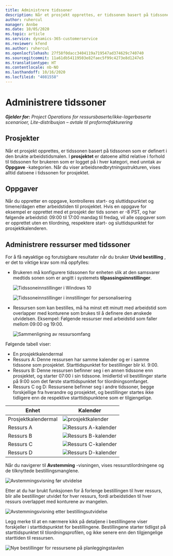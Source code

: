 ```yaml
---
title: Administrere tidssoner
description: Når et prosjekt opprettes, er tidssonen basert på tidssonen som er definert i den brukte arbeidstidsmalen.
author: ruhercul
manager: Annbe
ms.date: 10/05/2020
ms.topic: article
ms.service: dynamics-365-customerservice
ms.reviewer: kfend
ms.author: ruhercul
ms.openlocfilehash: 27f58f0dacc3404119a719547ad374629c740740
ms.sourcegitcommit: 11a61db54119503e82faec5f99c4273e8d1247e5
ms.translationtype: HT
ms.contentlocale: nb-NO
ms.lasthandoff: 10/16/2020
ms.locfileid: "4081558"
---
```

# <a name="manage-time-zones"></a>Administrere tidssoner

_**Gjelder for:** Project Operations for ressursbaserte/ikke-lagerbaserte scenarioer, Lite-distribusjon – avtale til proformafakturering_


## <a name="projects"></a>Prosjekter

Når et prosjekt opprettes, er tidssonen basert på tidssonen som er definert i den brukte arbeidstidsmalen. I **prosjektet** er datoene alltid relative i forhold til tidssonen for brukeren som er logget på i hver kategori, med unntak av **Oppgave** -kategorien. Når du viser arbeidsnedbrytningsstrukturen, vises alltid datoene i tidssonen for prosjektet.

## <a name="tasks"></a>Oppgaver

Når du oppretter en oppgave, kontrolleres start- og sluttidspunktet og timene/dagen etter arbeidstiden til prosjektet. Hvis en oppgave for eksempel er opprettet med et prosjekt der tids sonen er -8 PST, og har følgende arbeidstid: 09:00 til 17:00 mandag til fredag, vil alle oppgaver som er opprettet uten en tilordning, respektere start- og sluttidspunktet for prosjektkalenderen.

## <a name="manage-resources-with-time-zones"></a>Administrere ressurser med tidssoner

For å få nøyaktige og forutsigbare resultater når du bruker **Utvid bestilling** , er det to viktige krav som må oppfylles:  

- Brukeren må konfigurere tidssonen for enheten slik at den samsvarer medtids sonen som er angitt i systemets **tilpassingsinnstillinger**.
 
  ![Tidssoneinnstillinger i Windows 10](media/reconcile-assignments-03.png)

  ![Tidssoneinnstillinger i innstillinger for personalisering](media/reconcile-assignments-04.png)
 
- Ressursen som kan bestilles, må ha minst ett minutt med arbeidstid som overlapper med konturene som brukes til å definere den ønskede utvidelsen. Eksempel: Følgende ressurser med arbeidstid som faller mellom 09:00 og 19:00. 

  ![Sammenligning av ressursomfang](media/reconcile-assignments-05.png)

Følgende tabell viser:

- En prosjektkalendermal
- Ressurs A: Denne ressursen har samme kalender og er i samme tidssone som prosjektet. Starttidspunktet for bestillinger blir kl. 9:00.
- Ressurs B: Denne ressursen befinner seg i en annen tidssone enn prosjektet, og starter 07:00 i sin tidssone. Imidlertid vil bestillinger starte på 9:00 som det første starttidspunktet for tilordningsomfanget.
- Ressurs C og D: Ressursene befinner seg i andre tidssoner, begge forskjellige fra hverandre og prosjektet, og bestillinger startes ikke tidligere enn de respektive starttidspunktene som er tilgjengelige.

|Enhet  |Kalender  |
|-|-|
|Prosjektkalendermal   | ![prosjektkalender](media/reconcile-assignments-06.png) |
|Ressurs A  | ![Ressurs A-kalender](media/reconcile-assignments-06.png) |
|Ressurs B  |  ![Ressurs B-kalender](media/reconcile-assignments-07.png) |
|Ressurs C  |  ![Ressurs C-kalender](media/reconcile-assignments-08.png) |
|Ressurs D  | ![Ressurs D-kalender](media/reconcile-assignments-09.png)  |
 
Når du navigerer til **Avstemming** -visningen, vises ressurstilordningene og de tilknyttede bestillingsmanglene.

![Avstemmingsvisning før utvidelse](media/reconcile-assignments-10.png)

Etter at du har brukt funksjonen for å forlenge bestillingen til hver ressurs, blir alle bestillinger utvidet for hver ressurs, fordi arbeidstiden til hver ressurs overlappet med konturene av mangelen.

![Avstemmingsvisning etter bestillingsutvidelse](media/reconcile-assignments-11.png) 

Legg merke til at en nærmere kikk på detaljene i bestillingene viser forskjeller i starttidspunktet for bestillingene. Bestillingene starter tidligst på starttidspunktet til tilordningsprofilen, og ikke senere enn den tilgjengelige starttiden til ressursen.

![Nye bestillinger for ressursene på planleggingstavlen](media/reconcile-assignments-12.png)
